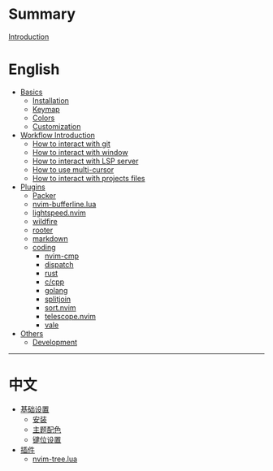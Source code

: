 # Summary

[Introduction](README.md)

# English

- [Basics]()
    - [Installation](./en_us/installation.md)
    - [Keymap](./en_us/keymap.md)
    - [Colors](./en_us/colors.md)
    - [Customization](./en_us/customize.md)
- [Workflow Introduction]()
    - [How to interact with git](./en_us/workflows/git.md)
    - [How to interact with window](./en_us/workflows/windows.md)
    - [How to interact with LSP server](./en_us/workflows/lspconfig.md)
    - [How to use multi-cursor](./en_us/workflows/multi-cursor.md)
    - [How to interact with projects files](./en_us/workflows/file-manipulation.md)
- [Plugins](./en_us/plugins.md)
    - [Packer](./en_us/plugins/packer.md)
    - [nvim-bufferline.lua](./en_us/plugins/nvim-bufferline.md)
    - [lightspeed.nvim](./en_us/plugins/lightspeed.md)
    - [wildfire](./en_us/plugins/wildfire.md)
    - [rooter](./en_us/plugins/rooter.md)
    - [markdown](./en_us/plugins/markdown.md)
    - [coding]()
      - [nvim-cmp](./en_us/plugins/nvim-cmp.md)
      - [dispatch](./en_us/plugins/dispatch.md)
      - [rust](./en_us/plugins/rust.md)
      - [c/cpp](./en_us/plugins/cpp.md)
      - [golang](./en_us/plugins/golang.md)
      - [splitjoin](./en_us/plugins/splitjoin.md)
      - [sort.nvim](./en_us/plugins/sort.md)
      - [telescope.nvim](./en_us/plugins/telescope.md)
      - [vale](./en_us/plugins/vale.md)
- [Others]()
    - [Development](./en_us/development.md)

---

# 中文

- [基础设置]()
    - [安装](./zh_cn/installation.md)
    - [主题配色](./zh_cn/colors.md)
    - [键位设置](./zh_cn/keymap_cn.md)
- [插件]()
    - [nvim-tree.lua](./zh_cn/plugins/nvim-tree_cn.md)

